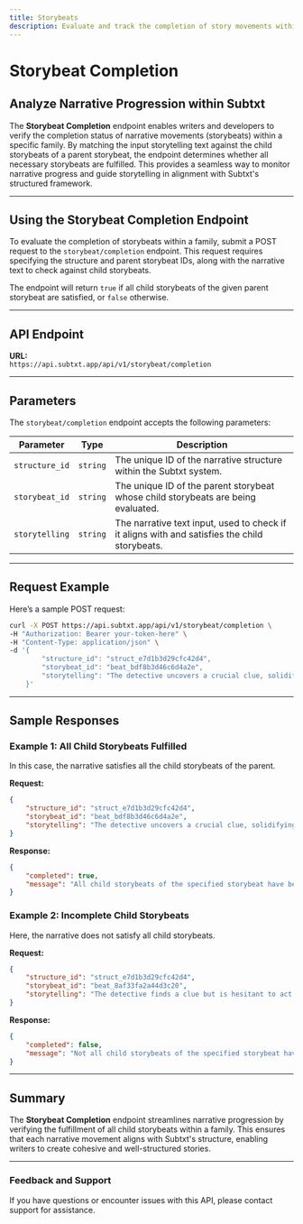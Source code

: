 ```yaml
---
title: Storybeats
description: Evaluate and track the completion of story movements within a narrative structure.
---
```


# Storybeat Completion

## Analyze Narrative Progression within Subtxt

The **Storybeat Completion** endpoint enables writers and developers to verify the completion status of narrative movements (storybeats) within a specific family. By matching the input storytelling text against the child storybeats of a parent storybeat, the endpoint determines whether all necessary storybeats are fulfilled. This provides a seamless way to monitor narrative progress and guide storytelling in alignment with Subtxt's structured framework.

---

## Using the Storybeat Completion Endpoint

To evaluate the completion of storybeats within a family, submit a POST request to the `storybeat/completion` endpoint. This request requires specifying the structure and parent storybeat IDs, along with the narrative text to check against child storybeats.

The endpoint will return `true` if all child storybeats of the given parent storybeat are satisfied, or `false` otherwise.

---

## API Endpoint

**URL:**  
`https://api.subtxt.app/api/v1/storybeat/completion`

---

## Parameters

The `storybeat/completion` endpoint accepts the following parameters:

| Parameter       | Type     | Description                                                                                       |
| --------------- | :------: | ------------------------------------------------------------------------------------------------- |
| `structure_id`  | `string` | The unique ID of the narrative structure within the Subtxt system.                                |
| `storybeat_id`  | `string` | The unique ID of the parent storybeat whose child storybeats are being evaluated.                 |
| `storytelling`  | `string` | The narrative text input, used to check if it aligns with and satisfies the child storybeats.      |

---

## Request Example

Here’s a sample POST request:

```bash
curl -X POST https://api.subtxt.app/api/v1/storybeat/completion \
-H "Authorization: Bearer your-token-here" \
-H "Content-Type: application/json" \
-d '{
        "structure_id": "struct_e7d1b3d29cfc42d4",
        "storybeat_id": "beat_bdf8b3d46c6d4a2e",
        "storytelling": "The detective uncovers a crucial clue, solidifying the case while addressing personal doubts about the suspect."
    }'
```

---

## Sample Responses

### Example 1: All Child Storybeats Fulfilled

In this case, the narrative satisfies all the child storybeats of the parent.

**Request:**
```json
{
    "structure_id": "struct_e7d1b3d29cfc42d4",
    "storybeat_id": "beat_bdf8b3d46c6d4a2e",
    "storytelling": "The detective uncovers a crucial clue, solidifying the case while addressing personal doubts about the suspect."
}
```

**Response:**
```json
{
    "completed": true,
    "message": "All child storybeats of the specified storybeat have been fulfilled."
}
```

### Example 2: Incomplete Child Storybeats

Here, the narrative does not satisfy all child storybeats.

**Request:**
```json
{
    "structure_id": "struct_e7d1b3d29cfc42d4",
    "storybeat_id": "beat_8af33fa2a44d3c20",
    "storytelling": "The detective finds a clue but is hesitant to act on it."
}
```

**Response:**
```json
{
    "completed": false,
    "message": "Not all child storybeats of the specified storybeat have been fulfilled."
}
```

---

## Summary

The **Storybeat Completion** endpoint streamlines narrative progression by verifying the fulfillment of all child storybeats within a family. This ensures that each narrative movement aligns with Subtxt's structure, enabling writers to create cohesive and well-structured stories.

--- 

### Feedback and Support
If you have questions or encounter issues with this API, please contact support for assistance.